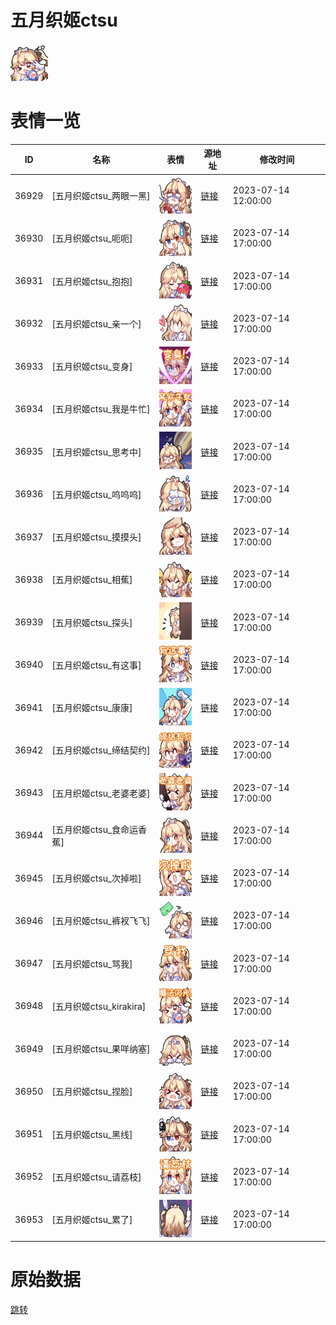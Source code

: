 # 五月织姬ctsu

<img src="./cover.png" height="60" alt="cover" />

# 表情一览

|ID|名称|表情|源地址|修改时间|
|----|----|----|----|----|
|36929|[五月织姬ctsu_两眼一黑]|<img src="./pic/036929_%5B五月织姬ctsu_两眼一黑%5D.png" height="60" alt="两眼一黑"/>|[链接](https://i0.hdslb.com/bfs/garb/441e7544625df17b45064992d0f3c38cc6a4326a.png)|2023-07-14 12:00:00|
|36930|[五月织姬ctsu_呃呃]|<img src="./pic/036930_%5B五月织姬ctsu_呃呃%5D.png" height="60" alt="呃呃"/>|[链接](https://i0.hdslb.com/bfs/garb/cdc59ff16991cbcb595f6c820f622d21d094ff2c.png)|2023-07-14 17:00:00|
|36931|[五月织姬ctsu_抱抱]|<img src="./pic/036931_%5B五月织姬ctsu_抱抱%5D.png" height="60" alt="抱抱"/>|[链接](https://i0.hdslb.com/bfs/garb/83fdcf57baea723f5c897dae922070aa3e072511.png)|2023-07-14 17:00:00|
|36932|[五月织姬ctsu_亲一个]|<img src="./pic/036932_%5B五月织姬ctsu_亲一个%5D.png" height="60" alt="亲一个"/>|[链接](https://i0.hdslb.com/bfs/garb/b32b0d2156fd69ccf8bbf8aa4700e6945ef61cdf.png)|2023-07-14 17:00:00|
|36933|[五月织姬ctsu_变身]|<img src="./pic/036933_%5B五月织姬ctsu_变身%5D.png" height="60" alt="变身"/>|[链接](https://i0.hdslb.com/bfs/garb/175a4312a693b981c7383cfaeeefee36da79a998.png)|2023-07-14 17:00:00|
|36934|[五月织姬ctsu_我是牛忙]|<img src="./pic/036934_%5B五月织姬ctsu_我是牛忙%5D.png" height="60" alt="我是牛忙"/>|[链接](https://i0.hdslb.com/bfs/garb/ec7c8b18fdfe5faf6695940b8b450824e3ea1e4e.png)|2023-07-14 17:00:00|
|36935|[五月织姬ctsu_思考中]|<img src="./pic/036935_%5B五月织姬ctsu_思考中%5D.png" height="60" alt="思考中"/>|[链接](https://i0.hdslb.com/bfs/garb/1be606f8ac2aabf0d1cd363ba71d693b77648674.png)|2023-07-14 17:00:00|
|36936|[五月织姬ctsu_呜呜呜]|<img src="./pic/036936_%5B五月织姬ctsu_呜呜呜%5D.png" height="60" alt="呜呜呜"/>|[链接](https://i0.hdslb.com/bfs/garb/a77ab1d4dc715f0a6f3b0fdc95ddbdf8209bab6c.png)|2023-07-14 17:00:00|
|36937|[五月织姬ctsu_摸摸头]|<img src="./pic/036937_%5B五月织姬ctsu_摸摸头%5D.png" height="60" alt="摸摸头"/>|[链接](https://i0.hdslb.com/bfs/garb/b0e4ed6f96c02ccbe7d18757fec2e0dfb7a7f1c0.png)|2023-07-14 17:00:00|
|36938|[五月织姬ctsu_相蕉]|<img src="./pic/036938_%5B五月织姬ctsu_相蕉%5D.png" height="60" alt="相蕉"/>|[链接](https://i0.hdslb.com/bfs/garb/324dee09154523cef70546b2f2ae30443af805c9.png)|2023-07-14 17:00:00|
|36939|[五月织姬ctsu_探头]|<img src="./pic/036939_%5B五月织姬ctsu_探头%5D.png" height="60" alt="探头"/>|[链接](https://i0.hdslb.com/bfs/garb/987ec4234858ba8e8077a9ee2bf104ef3f093f24.png)|2023-07-14 17:00:00|
|36940|[五月织姬ctsu_有这事]|<img src="./pic/036940_%5B五月织姬ctsu_有这事%5D.png" height="60" alt="有这事"/>|[链接](https://i0.hdslb.com/bfs/garb/ba2d49ae3a65d4df17a6a6145223129fa753c325.png)|2023-07-14 17:00:00|
|36941|[五月织姬ctsu_康康]|<img src="./pic/036941_%5B五月织姬ctsu_康康%5D.png" height="60" alt="康康"/>|[链接](https://i0.hdslb.com/bfs/garb/59360e7594291c9ce1da018f41d1e6021e31955c.png)|2023-07-14 17:00:00|
|36942|[五月织姬ctsu_缔结契约]|<img src="./pic/036942_%5B五月织姬ctsu_缔结契约%5D.png" height="60" alt="缔结契约"/>|[链接](https://i0.hdslb.com/bfs/garb/0ef175ba1aa0d529f1a1ec5be6c8201e6ea58365.png)|2023-07-14 17:00:00|
|36943|[五月织姬ctsu_老婆老婆]|<img src="./pic/036943_%5B五月织姬ctsu_老婆老婆%5D.png" height="60" alt="老婆老婆"/>|[链接](https://i0.hdslb.com/bfs/garb/6ab0867f31c5cb1755a517f4ebd09ae46d538a1d.png)|2023-07-14 17:00:00|
|36944|[五月织姬ctsu_食命运香蕉]|<img src="./pic/036944_%5B五月织姬ctsu_食命运香蕉%5D.png" height="60" alt="食命运香蕉"/>|[链接](https://i0.hdslb.com/bfs/garb/52fc1923a8a73498be64d781fceb408a433ee589.png)|2023-07-14 17:00:00|
|36945|[五月织姬ctsu_次掉啦]|<img src="./pic/036945_%5B五月织姬ctsu_次掉啦%5D.png" height="60" alt="次掉啦"/>|[链接](https://i0.hdslb.com/bfs/garb/7ec845afc5404a7b1648a30968ebdd0a71ecaf8a.png)|2023-07-14 17:00:00|
|36946|[五月织姬ctsu_裤衩飞飞]|<img src="./pic/036946_%5B五月织姬ctsu_裤衩飞飞%5D.png" height="60" alt="裤衩飞飞"/>|[链接](https://i0.hdslb.com/bfs/garb/c26cd19b9708429402b6b18f79ca186ae105b4b4.png)|2023-07-14 17:00:00|
|36947|[五月织姬ctsu_骂我]|<img src="./pic/036947_%5B五月织姬ctsu_骂我%5D.png" height="60" alt="骂我"/>|[链接](https://i0.hdslb.com/bfs/garb/373f9e4872ca711f743a238e2a54256d6db153f7.png)|2023-07-14 17:00:00|
|36948|[五月织姬ctsu_kirakira]|<img src="./pic/036948_%5B五月织姬ctsu_kirakira%5D.png" height="60" alt="kirakira"/>|[链接](https://i0.hdslb.com/bfs/garb/97fac6cd08ee474b489b8aaec100c05c0ef63532.png)|2023-07-14 17:00:00|
|36949|[五月织姬ctsu_果咩纳塞]|<img src="./pic/036949_%5B五月织姬ctsu_果咩纳塞%5D.png" height="60" alt="果咩纳塞"/>|[链接](https://i0.hdslb.com/bfs/garb/5485b2aa187dcf4142f845bbfcd4ee7d8bdb59d1.png)|2023-07-14 17:00:00|
|36950|[五月织姬ctsu_捏脸]|<img src="./pic/036950_%5B五月织姬ctsu_捏脸%5D.png" height="60" alt="捏脸"/>|[链接](https://i0.hdslb.com/bfs/garb/72693d580f123947d357d106426d94cf0f68b351.png)|2023-07-14 17:00:00|
|36951|[五月织姬ctsu_黑线]|<img src="./pic/036951_%5B五月织姬ctsu_黑线%5D.png" height="60" alt="黑线"/>|[链接](https://i0.hdslb.com/bfs/garb/968c3673efc16474af5844766820638c4de0fe3f.png)|2023-07-14 17:00:00|
|36952|[五月织姬ctsu_请荔枝]|<img src="./pic/036952_%5B五月织姬ctsu_请荔枝%5D.png" height="60" alt="请荔枝"/>|[链接](https://i0.hdslb.com/bfs/garb/877b0628240ebe7817450d097b53cfcc8ae96083.png)|2023-07-14 17:00:00|
|36953|[五月织姬ctsu_累了]|<img src="./pic/036953_%5B五月织姬ctsu_累了%5D.png" height="60" alt="累了"/>|[链接](https://i0.hdslb.com/bfs/garb/20cbbba97386faed3012aa8ed615f04a36965fd7.png)|2023-07-14 17:00:00|

# 原始数据

[跳转](./raw.json)

